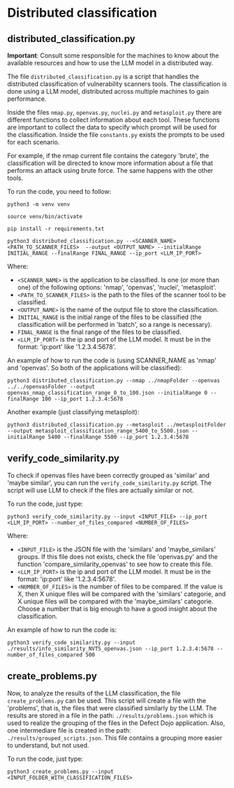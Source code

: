 # Distributed classification


## distributed_classification.py
**Important**: Consult some responsible for the machines to know about the available resources and how to use the LLM model in a distributed way.

The file ```distributed_classification.py``` is a script that handles the distributed classification of vulnerability scanners tools. The classification is done using a LLM model, distributed across multiple machines to gain performance.

Inside the files ```nmap.py```, ```openvas.py```, ```nuclei.py``` and ```metasploit.py``` there are different functions to collect information about each tool. These functions are important to collect the data to specify which prompt will be used for the classification. Inside the file ```constants.py``` exists the prompts to be used for each scenario.

For example, if the nmap current file contains the category 'brute', the classification will be directed to know more information about a file that performs an attack using brute force. The same happens with the other tools.

To run the code, you need to follow:

` python3 -m venv venv `

` source venv/bin/activate `

` pip install -r requirements.txt `

` python3 distributed_classification.py --<SCANNER_NAME> <PATH_TO_SCANNER_FILES>  --output <OUTPUT_NAME> --initialRange INITIAL_RANGE --finalRange FINAL_RANGE --ip_port <LLM_IP_PORT> `

Where:

- `<SCANNER_NAME>` is the application to be classified. Is one (or more than one) of the following options: 'nmap', 'openvas', 'nuclei', 'metasploit'.
- `<PATH_TO_SCANNER_FILES>` is the path to the files of the scanner tool to be classified.
- `<OUTPUT_NAME>` is the name of the output file to store the classification.
- `INITIAL_RANGE` is the initial range of the files to be classified (the classification will be performed in 'batch', so a range is necessary).
- `FINAL_RANGE` is the final range of the files to be classified.
- `<LLM_IP_PORT>` is the ip and port of the LLM model. It must be in the format: 'ip:port' like '1.2.3.4:5678'.

An example of how to run the code is (using SCANNER_NAME as 'nmap' and 'openvas'. So both of the applications will be classified):

` python3 distributed_classification.py --nmap ../nmapFolder --openvas ../../openvasFolder --output openvas_nmap_classification_range_0_to_100.json --initialRange 0 --finalRange 100 --ip_port 1.2.3.4:5678 `

Another example (just classifying metasploit):

` python3 distributed_classification.py --metasploit ../metasploitFolder --output metasploit_classification_range_5400_to_5500.json --initialRange 5400 --finalRange 5500 --ip_port 1.2.3.4:5678 `

## verify_code_similarity.py

To check if openvas files have been correctly grouped as 'similar' and 'maybe similar', you can run the `verify_code_similarity.py` script. The script will use LLM to check if the files are actually similar or not.

To run the code, just type:

`python3 verify_code_similarity.py --input <INPUT_FILE> --ip_port <LLM_IP_PORT> --number_of_files_compared <NUMBER_OF_FILES>`

Where:

- `<INPUT_FILE>` is the JSON file with the 'similars' and 'maybe_similars' groups. If this file does not exists, check the file 'openvas.py' and the function 'compare_similarity_openvas' to see how to create this file.
- `<LLM_IP_PORT>` is the ip and port of the LLM model. It must be in the format: 'ip:port' like '1.2.3.4:5678'.
- `<NUMBER_OF_FILES>` is the number of files to be compared. If the value is X, then X unique files will be compared with the 'similars' categorie, and X unique files will be compared with the 'maybe_similars' categorie. Choose a number that is big enough to have a good insight about the classification.

An example of how to run the code is:

`python3 verify_code_similarity.py --input ./results/info_similarity_NVTS_openvas.json --ip_port 1.2.3.4:5678 --number_of_files_compared 500`

## create_problems.py

Now, to analyze the results of the LLM classification, the file `create_problems.py` can be used. This script will create a file with the 'problems', that is, the files that were classified similarly by the LLM. The results are stored in a file in the path: `./results/problems.json` which is used to realize the grouping of the files in the Defect Dojo application. Also, one intermediare file is created in the path: `./results/grouped_scripts.json`. This file contains a grouping more easier to understand, but not used.

To run the code, just type:

`python3 create_problems.py --input <INPUT_FOLDER_WITH_CLASSIFICATION_FILES>`